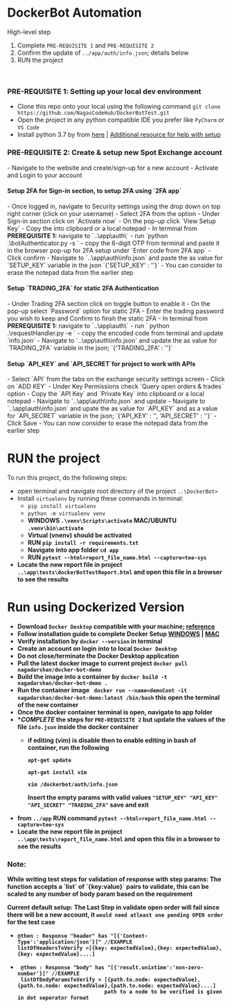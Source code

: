 # DockerBot Automation
High-level step
  1. Complete `PRE-REQUISITE 1` and `PRE-REQUISITE 2`
  2. Confirm the update of `../app/auth/info.json`; details below
  3. RUN the project

<br>
<h3><b>PRE-REQUISITE 1: </b>Setting up your <b>local dev</b> environment</h3>

- Clone this repo onto your local using the following command
  `git clone https://github.com/NagasCodeHub/DockerBotTest.git`
- Open the project in any python compatible IDE you prefer like `PyCharm` or `VS Code`
- Install python 3.7 by from [here](https://www.python.org/downloads/) | [Additional resource for help with setup](https://phoenixnap.com/kb/how-to-install-python-3-windows) 


<h3><b>PRE-REQUISITE 2: </b>Create & setup new Spot Exchange account</h3>
- Navigate to the website and create/sign-up for a new account
- Activate and Login to your account
<br>


<h4>Setup 2FA for Sign-in section, to setup 2FA using `2FA app` </h4>
  - Once logged in, navigate to Security settings using the drop down on top right corner (click on your username)
  - Select 2FA from the option
  - Under Sign-in section click on `Activate now`
  - On the pop-up click `View Setup Key`
  - Copy the <sign_in_setup_key> into clipboard or a local notepad
  - In terminal from <b>PREREQUISITE 1:</b> navigate to `..\app\auth\`
  - run `python .\botAuthenticator.py -s <sign_in_setup_key>`
  - copy the 6-digit OTP from terminal and paste it in the browser pop-up for 2FA setup under `Enter code from 2FA app`
  - Click confirm
  - Navigate to `..\app\auth\info.json` and paste the <sign_in_setup_key> as value for `SETUP_KEY` variable in the json
    `{'SETUP_KEY' : '<sign_in_setup_key>'}`
  - You can consider to erase the notepad data from the earlier step


<h4>Setup `TRADING_2FA` for static 2FA Authentication</h4>
  - Under Trading 2FA section click on toggle button to enable it
  - On the pop-up select `Password` option for static 2FA
  - Enter the trading password you wish to keep and Confirm to finsh the static 2FA
  - In terminal from <b>PREREQUISITE 1:</b> navigate to `..\app\auth\`
  - run ` python .\requestHandler.py -e <trading_password>`
  - copy the encoded code from terminal and update `info.json`
  - Navigate to `..\app\auth\info.json` and update the <encode_code> as value for `TRADING_2FA` variable in the json; 
    `{'TRADING_2FA' : '<encoded_2fa_code>'}`


<h4>Setup `API_KEY` and `API_SECRET`for project to work with APIs</h4>
  - Select `API` from the tabs on the exchange security settings screen
  - Click on `ADD KEY`
  - Under Key Permissions check `Query open orders & trades` option
  - Copy the `API Key` and `Private Key` into clipboard or a local notepad
  - Navigate to `..\app\auth\info.json` and update
  - Navigate to `..\app\auth\info.json` and upate the <api_key> as value for `API_KEY` and <private_key> as a value for `API_SECRET` variable in the json; 
    `{'API_KEY' : '<api_key>', 'API_SECRET' : '<private_key>'}`
  - Click Save
  - You can now consider to erase the notepad data from the earlier step

<br>

# RUN the project
To run this project, do the following steps:
- open terminal and navigate root directory of the project `..\DockerBot>`
- Install `virtualenv` by running these commands in terminal:
   * `pip install virtualenv`
   * `python -m virtualenv venv`
   * <b>WINDOWS `.\venv\Scripts\activate`  MAC/UBUNTU `.venv\bin\activate`
   * Virtual (vnenv) should be activated
   * RUN `pip install -r requirements.txt`
   * Navigate into app folder `cd app`
   * RUN `pytest --html=report_file_name.html --capture=tee-sys`
- Locate the new report file in project `..\app\tests\dockerBotTestReport.html` and open this file in a browser to see the results

# Run using Dockerized Version
- Download `Docker Desktop` compatible with your machine; [reference](https://www.docker.com/get-started/)
- Follow installation guide to complete Docker Setup [WINDOWS](https://docs.docker.com/desktop/install/windows-install/) | [MAC](https://docs.docker.com/desktop/install/mac-install/)
- Verify installation by `docker --version` in terminal
- Create an account on login into to local `Docker Desktop`
- Do not close/terminate the Docker Desktop application
- Pull the latest docker image to current project `docker pull nagadarshan/docker-bot-demo`
- Build the image into a container by `docker build -t nagadarshan/docker-bot-demo .`
- Run the container image ` docker run --name=demoCont -it nagadarshan/docker-bot-demo:latest /bin/bash` this open the terminal of the new container
- Once the docker container terminal is open, navigate to app folder
- ****COMPLETE*** the steps for `PRE-REQUISITE 2` but update the values of the file `info.json` inside the docker container
  - if editing (vim) is disable then to enable editing in bash of container, run the following
    
    `apt-get update`
  
    `apt-get install vim`
  
    `vim /dockerbot/auth/info.json`
    
    Insert the empty params with valid values `"SETUP_KEY" "API_KEY" "API_SECRET" "TRADING_2FA"` save and exit
- from `../app` RUN command `pytest --html=report_file_name.html --capture=tee-sys`
- Locate the new report file in project `..\app\tests\report_file_name.html` and open this file in a browser to see the results


<h3>Note:</h3>
While writing test steps for validation of response with step params:
The function accepts a `list` of `{key:value}` pairs to validate,
this can be scaled to any number of body param based on the requirement

Current default setup: The Last Step in validate open order will fail since there will be a new account, it `would need atleast one pending OPEN order` for the test case
<br>

-     @then : Response "header" has "[{'Content-Type':'application/json'}]" //EXAMPLE
      listOfHeadersToVerify =[{key: expectedValue},{key: expectedValue},{key: expectedValue}....]
      
-      @then : Response "body" has "[{'result.unixtime':'non-zero-number'}]" //EXAMPLE
       listOfBodyParamsToVerify = [{path.to.node: expectedValue},{path.to.node: expectedValue},{path.to.node: expectedValue}....]
                                  path to a node to be verified is given in dot seperator format
